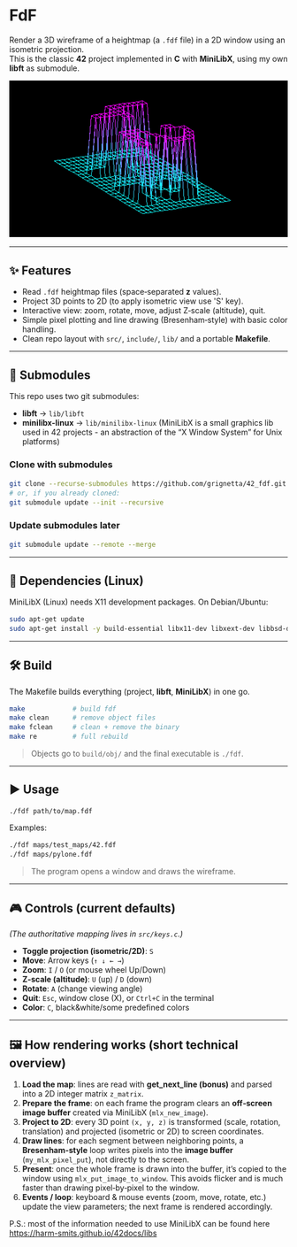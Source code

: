 # FdF

Render a 3D wireframe of a heightmap (a `.fdf` file) in a 2D window using an isometric projection.  
This is the classic **42** project implemented in **C** with **MiniLibX**, using my own **libft** as submodule.

<p align="center">
  <a href="assets/preview@2x.png">
    <img src="assets/preview@2x.png" width="960" alt="FdF preview (2x)">
  </a>
</p>

---

## ✨ Features

- Read `.fdf` heightmap files (space‑separated **z** values).
- Project 3D points to 2D (to apply isometric view use 'S' key).
- Interactive view: zoom, rotate, move, adjust Z‑scale (altitude), quit.
- Simple pixel plotting and line drawing (Bresenham‑style) with basic color handling.
- Clean repo layout with `src/`, `include/`, `lib/` and a portable **Makefile**.

---

## 🔌 Submodules

This repo uses two git submodules:

- **libft** → `lib/libft` 
- **minilibx-linux** → `lib/minilibx-linux` (MiniLibX is a small graphics lib used in 42 projects - an abstraction of the “X Window System” for Unix platforms)

### Clone with submodules

```bash
git clone --recurse-submodules https://github.com/grignetta/42_fdf.git fdf
# or, if you already cloned:
git submodule update --init --recursive
```

### Update submodules later

```bash
git submodule update --remote --merge
```

---

## 🧱 Dependencies (Linux)

MiniLibX (Linux) needs X11 development packages. On Debian/Ubuntu:

```bash
sudo apt-get update
sudo apt-get install -y build-essential libx11-dev libxext-dev libbsd-dev
```

---

## 🛠️ Build

The Makefile builds everything (project, **libft**, **MiniLibX**) in one go.

```bash
make            # build fdf
make clean      # remove object files
make fclean     # clean + remove the binary
make re         # full rebuild
```

> Objects go to `build/obj/` and the final executable is `./fdf`.

---

## ▶️ Usage

```
./fdf path/to/map.fdf
```
Examples:
```bash
./fdf maps/test_maps/42.fdf
./fdf maps/pylone.fdf
```

> The program opens a window and draws the wireframe.

---

## 🎮 Controls (current defaults)

*(The authoritative mapping lives in `src/keys.c`.)*

- **Toggle projection (isometric/2D)**: `S`
- **Move**: Arrow keys (`↑ ↓ ← →`)
- **Zoom**: `I` / `O` (or mouse wheel Up/Down)
- **Z‑scale (altitude)**: `U` (up) / `D` (down)
- **Rotate**: `A` (change viewing angle)
- **Quit**: `Esc`, window close (X), or `Ctrl+C` in the terminal
- **Color**: `C`, black&white/some predefined colors

---

## 🖼️ How rendering works (short technical overview)

1. **Load the map**: lines are read with **get_next_line (bonus)** and parsed into a 2D integer matrix `z_matrix`.
2. **Prepare the frame**: on each frame the program clears an **off‑screen image buffer** created via MiniLibX (`mlx_new_image`).
3. **Project to 2D**: every 3D point `(x, y, z)` is transformed (scale, rotation, translation) and projected (isometric or 2D) to screen coordinates.
4. **Draw lines**: for each segment between neighboring points, a **Bresenham‑style** loop writes pixels into the **image buffer** (`my_mlx_pixel_put`), not directly to the screen.
5. **Present**: once the whole frame is drawn into the buffer, it’s copied to the window using `mlx_put_image_to_window`. This avoids flicker and is much faster than drawing pixel‑by‑pixel to the window.
6. **Events / loop**: keyboard & mouse events (zoom, move, rotate, etc.) update the view parameters; the next frame is rendered accordingly.

P.S.: most of the information needed to use MiniLibX can be found here https://harm-smits.github.io/42docs/libs
